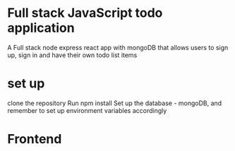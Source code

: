 # Full stack JavaScript todo application
A Full stack node express react app with mongoDB that allows users to sign up, sign in and have their own todo list items 
# set up
clone the repository 
Run npm install
Set up the database - mongoDB, and remember to set up environment variables accordingly
# Frontend
